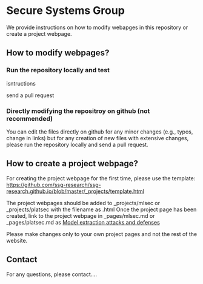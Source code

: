 # Secure Systems Group

We provide instructions on how to modify webapges in this repository or create a project webpage.

## How to modify webpages?

### Run the repository locally and test

isntructions

send a pull request

### Directly modifying the repositroy on github (not recommended)

You can edit the files directly on github for any minor changes (e.g., typos, change in links)
but for any creation of new files with extensive changes, please run the repository locally and send a pull request.

## How to create a project webpage?

For creating the project webpage for the first time, please use the template: https://github.com/ssg-research/ssg-research.github.io/blob/master/_projects/template.html

The project webpages should be added to _projects/mlsec or _projects/platsec with the filename as <projectname>.html
Once the project page has been created, link to the project webpage in _pages/mlsec.md or _pages/platsec.md as [Model extraction attacks and defenses](/_projects/mlsec/modelExtDef)

Please make changes only to your own project pages and not the rest of the website.

## Contact

For any questions, please contact....

